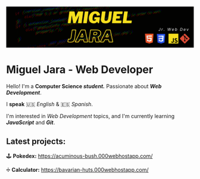 ![Main Picture](https://github.com/Miguel-A-Jara/Miguel-A-Jara/blob/6c59b2def9450d8660b98f9c9da7044083f51179/Miguel%20Jara(1).png)
# Miguel Jara - Web Developer

Hello! I'm a **Computer Science _student._** Passionate about **_Web Development_**.

I **speak**  🇺🇸  _English_ &  🇪🇸  _Spanish_. 

I'm interested in _Web Development_ topics, and I'm currently learning **_JavaScript_** and **_Git_**.

## **Latest  projects:**

🕹️ **Pokedex:** https://acuminous-bush.000webhostapp.com/

➗ **Calculator:** https://bavarian-huts.000webhostapp.com/
